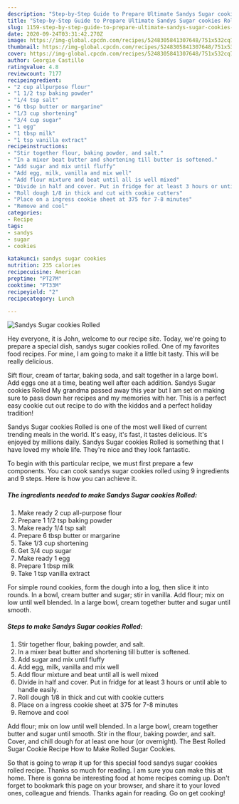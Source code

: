 ```yaml
---
description: "Step-by-Step Guide to Prepare Ultimate Sandys Sugar cookies Rolled"
title: "Step-by-Step Guide to Prepare Ultimate Sandys Sugar cookies Rolled"
slug: 1159-step-by-step-guide-to-prepare-ultimate-sandys-sugar-cookies-rolled
date: 2020-09-24T03:31:42.270Z
image: https://img-global.cpcdn.com/recipes/5248305841307648/751x532cq70/sandys-sugar-cookies-rolled-recipe-main-photo.jpg
thumbnail: https://img-global.cpcdn.com/recipes/5248305841307648/751x532cq70/sandys-sugar-cookies-rolled-recipe-main-photo.jpg
cover: https://img-global.cpcdn.com/recipes/5248305841307648/751x532cq70/sandys-sugar-cookies-rolled-recipe-main-photo.jpg
author: Georgie Castillo
ratingvalue: 4.8
reviewcount: 7177
recipeingredient:
- "2 cup allpurpose flour"
- "1 1/2 tsp baking powder"
- "1/4 tsp salt"
- "6 tbsp butter or margarine"
- "1/3 cup shortening"
- "3/4 cup sugar"
- "1 egg"
- "1 tbsp milk"
- "1 tsp vanilla extract"
recipeinstructions:
- "Stir together flour, baking powder, and salt."
- "In a mixer beat butter and shortening till butter is softened."
- "Add sugar and mix until fluffy"
- "Add egg, milk, vanilla and mix well"
- "Add flour mixture and beat until all is well mixed"
- "Divide in half and cover. Put in fridge for at least 3 hours or until able to handle easily."
- "Roll dough 1/8 in thick and cut with cookie cutters"
- "Place on a ingress cookie sheet at 375 for 7-8 minutes"
- "Remove and cool"
categories:
- Recipe
tags:
- sandys
- sugar
- cookies

katakunci: sandys sugar cookies 
nutrition: 235 calories
recipecuisine: American
preptime: "PT27M"
cooktime: "PT33M"
recipeyield: "2"
recipecategory: Lunch

---
```



![Sandys Sugar cookies Rolled](https://img-global.cpcdn.com/recipes/5248305841307648/751x532cq70/sandys-sugar-cookies-rolled-recipe-main-photo.jpg)

Hey everyone, it is John, welcome to our recipe site. Today, we're going to prepare a special dish, sandys sugar cookies rolled. One of my favorites food recipes. For mine, I am going to make it a little bit tasty. This will be really delicious.

Sift flour, cream of tartar, baking soda, and salt together in a large bowl. Add eggs one at a time, beating well after each addition. Sandys Sugar cookies Rolled My grandma passed away this year but I am set on making sure to pass down her recipes and my memories with her. This is a perfect easy cookie cut out recipe to do with the kiddos and a perfect holiday tradition!

Sandys Sugar cookies Rolled is one of the most well liked of current trending meals in the world. It's easy, it's fast, it tastes delicious. It's enjoyed by millions daily. Sandys Sugar cookies Rolled is something that I have loved my whole life. They're nice and they look fantastic.


To begin with this particular recipe, we must first prepare a few components. You can cook sandys sugar cookies rolled using 9 ingredients and 9 steps. Here is how you can achieve it.

<!--inarticleads1-->

##### The ingredients needed to make Sandys Sugar cookies Rolled:

1. Make ready 2 cup all-purpose flour
1. Prepare 1 1/2 tsp baking powder
1. Make ready 1/4 tsp salt
1. Prepare 6 tbsp butter or margarine
1. Take 1/3 cup shortening
1. Get 3/4 cup sugar
1. Make ready 1 egg
1. Prepare 1 tbsp milk
1. Take 1 tsp vanilla extract


For simple round cookies, form the dough into a log, then slice it into rounds. In a bowl, cream butter and sugar; stir in vanilla. Add flour; mix on low until well blended. In a large bowl, cream together butter and sugar until smooth. 

<!--inarticleads2-->

##### Steps to make Sandys Sugar cookies Rolled:

1. Stir together flour, baking powder, and salt.
1. In a mixer beat butter and shortening till butter is softened.
1. Add sugar and mix until fluffy
1. Add egg, milk, vanilla and mix well
1. Add flour mixture and beat until all is well mixed
1. Divide in half and cover. Put in fridge for at least 3 hours or until able to handle easily.
1. Roll dough 1/8 in thick and cut with cookie cutters
1. Place on a ingress cookie sheet at 375 for 7-8 minutes
1. Remove and cool


Add flour; mix on low until well blended. In a large bowl, cream together butter and sugar until smooth. Stir in the flour, baking powder, and salt. Cover, and chill dough for at least one hour (or overnight). The Best Rolled Sugar Cookie Recipe How to Make Rolled Sugar Cookies. 

So that is going to wrap it up for this special food sandys sugar cookies rolled recipe. Thanks so much for reading. I am sure you can make this at home. There is gonna be interesting food at home recipes coming up. Don't forget to bookmark this page on your browser, and share it to your loved ones, colleague and friends. Thanks again for reading. Go on get cooking!
